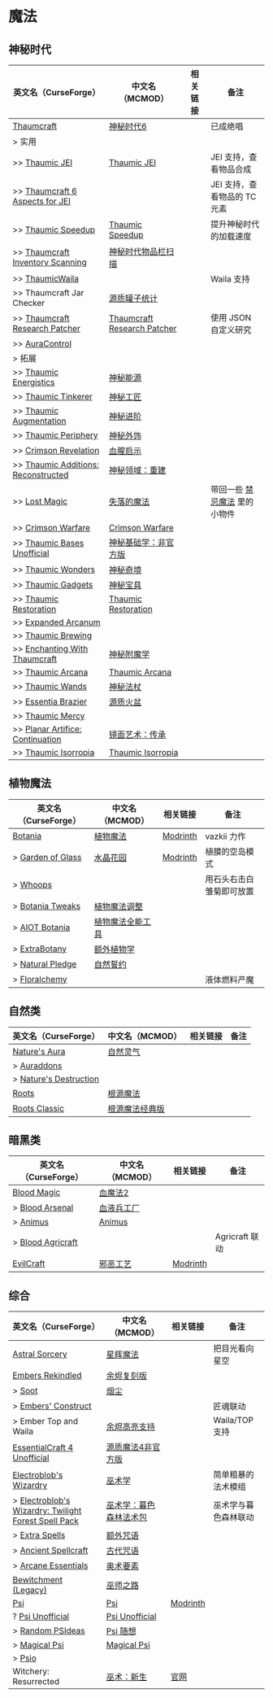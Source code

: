 # 魔法

## 神秘时代

| 英文名（CurseForge）                                                                                           | 中文名（MCMOD）                                                     | 相关链接 | 备注                                                                |
| -------------------------------------------------------------------------------------------------------------- | ------------------------------------------------------------------- | -------- | ------------------------------------------------------------------- |
| [Thaumcraft](https://www.curseforge.com/minecraft/mc-mods/thaumcraft)                                          | [神秘时代6](https://www.mcmod.cn/class/956.html)                    |          | 已成绝唱                                                            |
| > 实用                                                                                                         |                                                                     |          |                                                                     |
| >> [Thaumic JEI](https://www.curseforge.com/minecraft/mc-mods/thaumic-jei)                                     | [Thaumic JEI](https://www.mcmod.cn/class/1008.html)                 |          | JEI 支持，查看物品合成                                              |
| >> [Thaumcraft 6 Aspects for JEI](https://www.curseforge.com/minecraft/mc-mods/thaumcraft-6-aspects-for-jei)   |                                                                     |          | JEI 支持，查看物品的 TC 元素                                        |
| >> [Thaumic Speedup](https://www.curseforge.com/minecraft/mc-mods/thaumic-speedup)                             | [Thaumic Speedup](https://www.mcmod.cn/class/3187.html)             |          | 提升神秘时代的加载速度                                              |
| >> [Thaumcraft Inventory Scanning](https://www.curseforge.com/minecraft/mc-mods/thaumcraft-inventory-scanning) | [神秘时代物品栏扫描](https://www.mcmod.cn/class/833.html)           |          |                                                                     |
| >> [ThaumicWaila](https://www.curseforge.com/minecraft/mc-mods/thaumicwaila)                                   |                                                                     |          | Waila 支持                                                          |
| >> Thaumcraft Jar Checker                                                                                      | [源质罐子统计](https://www.mcmod.cn/class/1736.html)                |          |                                                                     |
| >> [Thaumcraft Research Patcher](https://www.curseforge.com/minecraft/mc-mods/thaumcraft-research-patcher)     | [Thaumcraft Research Patcher](https://www.mcmod.cn/class/3889.html) |          | 使用 JSON 自定义研究                                                |
| >> [AuraControl](https://www.curseforge.com/minecraft/mc-mods/auracontrol)                                     |                                                                     |          |                                                                     |
| > 拓展                                                                                                         |                                                                     |          |                                                                     |
| >> [Thaumic Energistics](https://www.curseforge.com/minecraft/mc-mods/thaumic-energistics)                     | [神秘能源](https://www.mcmod.cn/class/385.html)                     |          |                                                                     |
| >> [Thaumic Tinkerer](https://www.curseforge.com/minecraft/mc-mods/thaumic-tinkerer)                           | [神秘工匠](https://www.mcmod.cn/class/212.html)                     |          |                                                                     |
| >> [Thaumic Augmentation](https://www.curseforge.com/minecraft/mc-mods/thaumic-augmentation)                   | [神秘进阶](https://www.mcmod.cn/class/2335.html)                    |          |                                                                     |
| >> [Thaumic Periphery](https://www.curseforge.com/minecraft/mc-mods/thaumic-periphery)                         | [神秘外饰](https://www.mcmod.cn/class/3000.html)                    |          |                                                                     |
| >> [Crimson Revelation](https://www.curseforge.com/minecraft/mc-mods/crimson-revelations)                      | [血腥启示](https://www.mcmod.cn/class/3269.html)                    |          |                                                                     |
| >> [Thaumic Additions: Reconstructed](https://www.curseforge.com/minecraft/mc-mods/thaumic-additions)          | [神秘领域：重建](https://www.mcmod.cn/class/648.html)               |          |                                                                     |
| >> [Lost Magic](https://www.curseforge.com/minecraft/mc-mods/lost-magic)                                       | [失落的魔法](https://www.mcmod.cn/class/2336.html)                  |          | 带回一些 [禁忌魔法](https://www.mcmod.cn/class/233.html) 里的小物件 |
| >> [Crimson Warfare](https://www.curseforge.com/minecraft/mc-mods/crimson-warfare)                             | [Crimson Warfare](https://www.mcmod.cn/class/2339.html)             |          |                                                                     |
| >> [Thaumic Bases Unofficial](https://www.curseforge.com/minecraft/mc-mods/thaumic-bases-unofficial)           | [神秘基础学：非官方版](https://www.mcmod.cn/class/475.html)         |          |                                                                     |
| >> [Thaumic Wonders](https://www.curseforge.com/minecraft/mc-mods/thaumic-wonders)                             | [神秘奇境](https://www.mcmod.cn/class/2338.html)                    |          |                                                                     |
| >> [Thaumic Gadgets](https://www.curseforge.com/minecraft/mc-mods/thaumic-gadgets)                             | [神秘宝具](https://www.mcmod.cn/class/1778.html)                    |          |                                                                     |
| >> [Thaumic Restoration](https://www.curseforge.com/minecraft/mc-mods/thaumic-restoration)                     | [Thaumic Restoration](https://www.mcmod.cn/class/2330.html)         |          |                                                                     |
| >> [Expanded Arcanum](https://www.curseforge.com/minecraft/mc-mods/expanded-arcanum)                           |                                                                     |          |                                                                     |
| >> [Thaumic Brewing](https://www.curseforge.com/minecraft/mc-mods/thaumic-brewing)                             |                                                                     |          |                                                                     |
| >> [Enchanting With Thaumcraft](https://www.curseforge.com/minecraft/mc-mods/enchanting-with-thaumcraft)       | [神秘附魔学](https://www.mcmod.cn/class/2325.html)                  |          |                                                                     |
| >> [Thaumic Arcana](https://www.curseforge.com/minecraft/mc-mods/thaumic-arcana)                               | [Thaumic Arcana](https://www.mcmod.cn/class/2337.html)              |          |                                                                     |
| >> [Thaumic Wands](https://www.curseforge.com/minecraft/mc-mods/thaumic-wands)                                 | [神秘法杖](https://www.mcmod.cn/class/2761.html)                    |          |                                                                     |
| >> [Essentia Brazier](https://www.curseforge.com/minecraft/mc-mods/essentia-brazier)                           | [源质火盆](https://www.mcmod.cn/class/1821.html)                    |          |                                                                     |
| >> [Thaumic Mercy](https://www.curseforge.com/minecraft/mc-mods/thaumic-mercy)                                 |                                                                     |          |                                                                     |
| >> [Planar Artifice: Continuation](https://www.curseforge.com/minecraft/mc-mods/planar-artifice)               | [镜面艺术：传承](https://www.mcmod.cn/class/1148.html)              |          |                                                                     |
| >> [Thaumic Isorropia](https://www.curseforge.com/minecraft/mc-mods/thaumic-isorropia)                         | [Thaumic Isorropia](https://www.mcmod.cn/class/5763.html)           |          |                                                                     |

## 植物魔法

| 英文名（CurseForge）                                                                      | 中文名（MCMOD）                                          | 相关链接                                           | 备注                     |
| ----------------------------------------------------------------------------------------- | -------------------------------------------------------- | -------------------------------------------------- | ------------------------ |
| [Botania](https://www.curseforge.com/minecraft/mc-mods/botania)                           | [植物魔法](https://www.mcmod.cn/class/332.html)          | [Modrinth](https://modrinth.com/mod/botania)       | vazkii 力作              |
| > [Garden of Glass](https://www.curseforge.com/minecraft/mc-mods/botania-garden-of-glass) | [水晶花园](https://www.mcmod.cn/class/645.html)          | [Modrinth](https://modrinth.com/mod/gardenofglass) | 植膜的空岛模式           |
| > [Whoops](https://www.curseforge.com/minecraft/mc-mods/whoops)                           |                                                          |                                                    | 用石头右击白雏菊即可放置 |
| > [Botania Tweaks](https://www.curseforge.com/minecraft/mc-mods/botania-tweaks)           | [植物魔法调整](https://www.mcmod.cn/class/1545.html)     |                                                    |                          |
| > [AIOT Botania](https://www.curseforge.com/minecraft/mc-mods/aiot-botania)               | [植物魔法全能工具](https://www.mcmod.cn/class/1544.html) |                                                    |                          |
| > [ExtraBotany](https://www.curseforge.com/minecraft/mc-mods/extrabotany)                 | [额外植物学](https://www.mcmod.cn/class/497.html)        |                                                    |                          |
| > [Natural Pledge](https://www.curseforge.com/minecraft/mc-mods/natural-pledge)           | [自然誓约](https://www.mcmod.cn/class/2366.html)         |                                                    |                          |
| > [Floralchemy](https://www.curseforge.com/minecraft/mc-mods/floralchemy)                 |                                                          |                                                    | 液体燃料产魔             |

## 自然类

| 英文名（CurseForge）                                                                       | 中文名（MCMOD）                                        | 相关链接 | 备注 |
| ------------------------------------------------------------------------------------------ | ------------------------------------------------------ | -------- | ---- |
| [Nature's Aura](https://www.curseforge.com/minecraft/mc-mods/natures-aura)                 | [自然灵气](https://www.mcmod.cn/class/1547.html)       |          |      |
| > [Auraddons](https://www.curseforge.com/minecraft/mc-mods/auraddons)                      |                                                        |          |      |
| > [Nature's Destruction](https://www.curseforge.com/minecraft/mc-mods/natures-destruction) |                                                        |          |      |
| [Roots](https://www.curseforge.com/minecraft/mc-mods/roots)                                | [根源魔法](https://www.mcmod.cn/class/699.html)        |          |      |
| [Roots Classic](https://www.curseforge.com/minecraft/mc-mods/roots-classic)                | [根源魔法经典版](https://www.mcmod.cn/class/1490.html) |          |      |

## 暗黑类

| 英文名（CurseForge）                                                              | 中文名（MCMOD）                                   | 相关链接                                       | 备注           |
| --------------------------------------------------------------------------------- | ------------------------------------------------- | ---------------------------------------------- | -------------- |
| [Blood Magic](https://www.curseforge.com/minecraft/mc-mods/blood-magic)           | [血魔法2](https://www.mcmod.cn/class/528.html)    |                                                |                |
| > [Blood Arsenal](https://www.curseforge.com/minecraft/mc-mods/blood-arsenal)     | [血液兵工厂](https://www.mcmod.cn/class/488.html) |                                                |                |
| > [Animus](https://www.curseforge.com/minecraft/mc-mods/animus)                   | [Animus](https://www.mcmod.cn/class/1888.html)    |                                                |                |
| > [Blood Agricraft](https://www.curseforge.com/minecraft/mc-mods/blood-agricraft) |                                                   |                                                | Agricraft 联动 |
| [EvilCraft](https://www.curseforge.com/minecraft/mc-mods/evilcraft)               | [邪恶工艺](https://www.mcmod.cn/class/352.html)   | [Modrinth](https://modrinth.com/mod/evilcraft) |                |

## 综合

| 英文名（CurseForge）                                                                                                                                  | 中文名（MCMOD）                                                | 相关链接                                   | 备注                 |
| ----------------------------------------------------------------------------------------------------------------------------------------------------- | -------------------------------------------------------------- | ------------------------------------------ | -------------------- |
| [Astral Sorcery](https://www.curseforge.com/minecraft/mc-mods/astral-sorcery)                                                                         | [星辉魔法](https://www.mcmod.cn/class/639.html)                |                                            | 把目光看向星空       |
| [Embers Rekindled](https://www.curseforge.com/minecraft/mc-mods/embers-rekindled)                                                                     | [余烬复刻版](https://www.mcmod.cn/class/1491.html)             |                                            |                      |
| > [Soot](https://www.curseforge.com/minecraft/mc-mods/soot)                                                                                           | [烟尘](https://www.mcmod.cn/class/1516.html)                   |                                            |                      |
| > [Embers' Construct](https://www.curseforge.com/minecraft/mc-mods/embersconstruct)                                                                   |                                                                |                                            | 匠魂联动             |
| > Ember Top and Waila                                                                                                                                 | [余烬高亮支持](https://www.mcmod.cn/class/3990.html)           |                                            | Waila/TOP 支持       |
| [EssentialCraft 4 Unofficial](https://www.curseforge.com/minecraft/mc-mods/essentialcraft-4-unofficial)                                               | [源质魔法4非官方版](https://www.mcmod.cn/class/709.html)       |                                            |                      |
| [Electroblob's Wizardry](https://www.curseforge.com/minecraft/mc-mods/electroblobs-wizardry)                                                          | [巫术学](https://www.mcmod.cn/class/1634.html)                 |                                            | 简单粗暴的法术模组   |
| > [Electroblob's Wizardry: Twilight Forest Spell Pack](https://www.curseforge.com/minecraft/mc-mods/electroblobs-wizardry-twilight-forest-spell-pack) | [巫术学：暮色森林法术包](https://www.mcmod.cn/class/2343.html) |                                            | 巫术学与暮色森林联动 |
| > [Extra Spells](https://www.curseforge.com/minecraft/mc-mods/extra-spells-electroblobs-wizardry)                                                     | [额外咒语](https://www.mcmod.cn/class/2389.html)               |                                            |                      |
| > [Ancient Spellcraft](https://www.curseforge.com/minecraft/mc-mods/ancient-spellcraft)                                                               | [古代咒语](https://www.mcmod.cn/class/2390.html)               |                                            |                      |
| > [Arcane Essentials](https://www.curseforge.com/minecraft/mc-mods/arcane-essentials)                                                                 | [奥术要素](https://www.mcmod.cn/class/2382.html)               |                                            |                      |
| [Bewitchment (Legacy)](https://www.curseforge.com/minecraft/mc-mods/bewitchment-legacy)                                                               | [巫师之路](https://www.mcmod.cn/class/1127.html)               |                                            |                      |
| [Psi](https://www.curseforge.com/minecraft/mc-mods/psi)                                                                                               | [Psi](https://www.mcmod.cn/class/470.html)                     | [Modrinth](https://modrinth.com/mod/psi)   |                      |
| ? [Psi Unofficial](https://www.curseforge.com/minecraft/mc-mods/psi-unofficial)                                                                       | [Psi Unofficial](https://www.mcmod.cn/class/6873.html)         |                                            |                      |
| > [Random PSIdeas](https://www.curseforge.com/minecraft/mc-mods/random-psideas)                                                                       | [Psi 随想](https://www.mcmod.cn/class/1453.html)               |                                            |                      |
| > [Magical Psi](https://www.curseforge.com/minecraft/mc-mods/magical-psi)                                                                             | [Magical Psi](https://www.mcmod.cn/class/986.html)             |                                            |                      |
| > [Psio](https://www.curseforge.com/minecraft/mc-mods/psio)                                                                                           |                                                                |                                            |                      |
| Witchery: Resurrected                                                                                                                                 | [巫术：新生](https://www.mcmod.cn/class/6451.html)             | [官网](https://witchery.msrandom.net/home) |                      |
